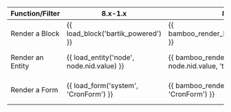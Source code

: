| Function/Filter  | 8.x-1.x                                    | 8.x-2.x                                                        | Module               |
| ---------------- | ------------------------------------------ | -------------------------------------------------------------- | -------------------- |
| Render a Block   | {{ load\_block('bartik\_powered') }}       | {{ bamboo\_render\_block('bartik\_powered') }}                 | Bamboo Twig - Loader |
| Render an Entity | {{ load\_entity('node', node.nid.value) }} | {{ bamboo\_render\_entity('node', node.nid.value, 'teaser') }} | Bamboo Twig - Loader |
| Render a Form    | {{ load\_form('system', 'CronForm') }}     | {{ bamboo\_render\_form('system', 'CronForm') }}               | Bamboo Twig - Loader |